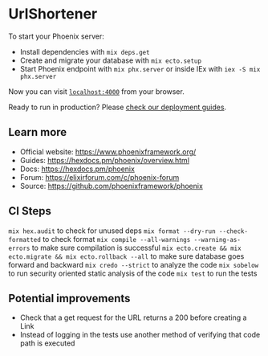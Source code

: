 # UrlShortener

To start your Phoenix server:

- Install dependencies with `mix deps.get`
- Create and migrate your database with `mix ecto.setup`
- Start Phoenix endpoint with `mix phx.server` or inside IEx with `iex -S mix phx.server`

Now you can visit [`localhost:4000`](http://localhost:4000) from your browser.

Ready to run in production? Please [check our deployment guides](https://hexdocs.pm/phoenix/deployment.html).

## Learn more

- Official website: https://www.phoenixframework.org/
- Guides: https://hexdocs.pm/phoenix/overview.html
- Docs: https://hexdocs.pm/phoenix
- Forum: https://elixirforum.com/c/phoenix-forum
- Source: https://github.com/phoenixframework/phoenix

## CI Steps

`mix hex.audit` to check for unused deps
`mix format --dry-run --check-formatted` to check format
`mix compile --all-warnings --warning-as-errors` to make sure compilation is successful
`mix ecto.create && mix ecto.migrate && mix ecto.rollback --all` to make sure database goes forward and backward
`mix credo --strict` to analyze the code
`mix sobelow` to run security oriented static analysis of the code
`mix test` to run the tests

## Potential improvements

- Check that a get request for the URL returns a 200 before creating a Link
- Instead of logging in the tests use another method of verifying that code path is executed
